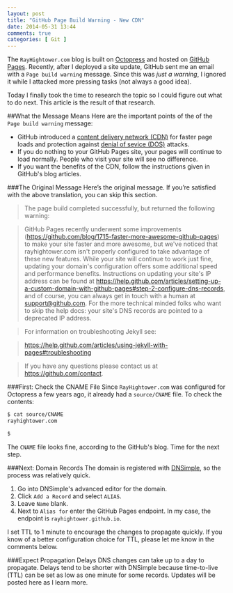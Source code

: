 ```yaml
---
layout: post
title: "GitHub Page Build Warning - New CDN"
date: 2014-05-31 13:44
comments: true
categories: [ Git ]
---
```

The `RayHightower.com` blog is built on [Octopress](http://octopress.org/) and hosted on [GitHub Pages](https://pages.github.com/). Recently, after I deployed a site update, GitHub sent me an email with a `Page build warning` message. Since this was _just a warning_, I ignored it while I attacked more pressing tasks (not always a good idea).

Today I finally took the time to research the topic so I could figure out what to do next. This article is the result of that research.
<!--more-->
##What the Message Means
Here are the important points of the of the `Page build warning` message:

* GitHub introduced a [content delivery network (CDN)](http://en.wikipedia.org/wiki/Content_delivery_network) for faster page loads and protection against [denial of sevice (DOS)](http://en.wikipedia.org/wiki/Denial-of-service_attack) attacks.
* If you do nothing to your GitHub Pages site, your pages will continue to load normally. People who visit your site will see no difference.
* If you want the benefits of the CDN, follow the instructions given in GitHub's blog articles.

###The Original Message
Here’s the original message. If you’re satisfied with the above translation, you can skip this section.

>The page build completed successfully, but returned the following warning:

>GitHub Pages recently underwent some improvements (https://github.com/blog/1715-faster-more-awesome-github-pages) to make your site faster and more awesome, but we've noticed that rayhightower.com isn't properly configured to take advantage of these new features. While your site will continue to work just fine, updating your domain's configuration offers some additional speed and performance benefits. Instructions on updating your site's IP address can be found at https://help.github.com/articles/setting-up-a-custom-domain-with-github-pages#step-2-configure-dns-records, and of course, you can always get in touch with a human at support@github.com. For the more technical minded folks who want to skip the help docs: your site's DNS records are pointed to a deprecated IP address.

>For information on troubleshooting Jekyll see:

>  https://help.github.com/articles/using-jekyll-with-pages#troubleshooting

>If you have any questions please contact us at https://github.com/contact.

###First: Check the CNAME File
Since `RayHightower.com` was configured for Octopress a few years ago, it already had a `source/CNAME` file. To check the contents:

```bash
$ cat source/CNAME
rayhightower.com

$ 

```
The `CNAME` file looks fine, according to the GitHub's blog. Time for the next step.  

###Next: Domain Records
The domain is registered with [DNSimple](http://dnsimple.com), so the process was relatively quick.

1. Go into DNSimple's advanced editor for the domain.
1. Click `Add a Record` and select `ALIAS`.
1. Leave `Name` blank.
1. Next to `Alias for` enter the GitHub Pages endpoint. In my case, the endpoint is `rayhightower.github.io`.

I set TTL to 1 minute to encourage the changes to propagate quickly. If you know of a better configuration choice for TTL, please let me know in the comments below.

###Expect Propagation Delays
DNS changes can take up to a day to propagate. Delays tend to be shorter with DNSimple because time-to-live (TTL) can be set as low as one minute for some records. Updates will be posted here as I learn more.
